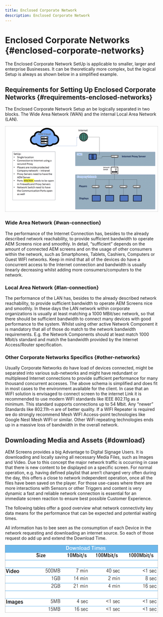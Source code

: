 ```yaml
---
title: Enclosed Corporate Network
description: Enclosed Corporate Network
---
```


# Enclosed Corporate Networks {#enclosed-corporate-networks}

The Enclosed Corporate Network SetUp is applicable to smaller, larger and enterprise Businesses. It can be theoretically more complex, but the logical Setup is always as shown below in a simplified example. 

## Requirements for Setting Up Enclosed Corporate Networks {#requirements-enclosed-networks}

The Enclosed Corporate Network Setup an be logically separated in two blocks. The Wide Area Network (WAN) and the internal Local Area Network (LAN).

![](/help/using/assets/enclosed-network-1.png)

### Wide Area Network {#wan-connection}

The performance of the Internet Connection has, besides to the already described network reachability, to provide sufficient bandwidth to operate AEM Screens nice and smoothly.
In detail, “sufficient” depends on the amount of connected AEM screens and on the usage of other consumers within the network, such as Smartphones, Tablets, Cashiers, Computers or Guest WIFI networks.
Keep in mind that all of the devices do have a concurrent access to the Internet connection and bandwidth is usually linearly decreasing whilst adding more consumers/computers to the network.

### Local Area Network {#lan-connection}

The performance of the LAN has, besides to the already described network reachability, to provide sufficient bandwidth to operate AEM Screens nice and smoothly. In these days the LAN network within corporate organizations is usually at least matching a 1000 MBit/sec network, so that there should be sufficient bandwidth to connect many devices with good performance to the system. Whilst using other active Network Component it is mandatory that all of those do match to the network bandwidth requirements. E.g. the Network Components should at least match 1000 Mbit/s standard and match the bandwidth provided by the Internet Access/Router specification.

### Other Corporate Networks Specifics {#other-networks}

Usually Corporate Networks do have load of devices connected, might be separated into various sub-networks and might have redundant or multiplexed Internet connections to provide sufficient performance for many thousand concurrent accesses.
The above schema is simplified and does fit in most cases to the environment available for the client.
In case that an WiFI solution is envisaged to connect screen to the internet Link it is recommended to use modern WIFI standards like IEEE 802.11g as a minimum. This standard supports connections up to 54 Mbit. Any “newer” Standards like 802.11h-n are of better quality. If a WIFI Repeater is required we do strongly recommend Mesh WIFI Access-point technologies like Google Nest Mesh WIFI or similar.
Other WiFi repeating technologies ends up in a massive loss of bandwidth in the overall network.

## Downloading Media and Assets {#download}

AEM Screens provides a big Advantage to Digital Signage Users. It is downloading and locally saving all necessary Media Files, such as Images and Video. Due to this concept the major network traffic is occurring in case that there is new content to be displayed on a specific screen. 
For normal operation, e.g. having defined playlist that aren’t changed very often during the day, this offers a close to network independent operation, once all the files have been saved on the player. For those use-cases where there are more interactions with Sensors or other Triggers and content is very dynamic a fast and reliable network connection is essential for an immediate screen reaction to ensure best possible Customer Experience. 

The following tables offer a good overview what network connectivity key data means for the performance that can be expected and potential waiting times.

All information has to bee seen as the consumption of each Device in the network requesting and downloading an internet source. So each of those request do add up and extend the Download Time.

![](/help/using/assets/enclosed-network-download.png)